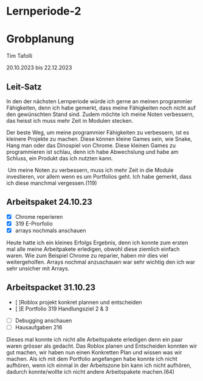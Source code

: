 # Lernperiode-2


# Grobplanung

Tim Tafolli

20.10.2023 bis 22.12.2023

## Leit-Satz

In den der nächsten Lernperiode würde ich gerne an meinen programmier Fähigkeiten, denn ich habe gemerkt, dass meine Fähigkeiten noch nicht auf den gewünschten Stand sind. Zudem möchte ich meine Noten verbessern, das heisst ich muss mehr Zeit in Modulen stecken.

Der beste Weg, um meine programmier Fähigkeiten zu verbessern, ist es kleinere Projekte zu machen. Diese können kleine Games sein, wie Snake, Hang man oder das Dinospiel von Chrome. Diese kleinen Games zu programmieren ist schlau, denn ich habe Abwechslung und habe am Schluss, ein Produkt das ich nutzten kann.

 Um meine Noten zu verbessern, muss ich mehr
Zeit in die Module investieren, vor allem wenn es um Portfolios geht. Ich habe
gemerkt, dass ich diese manchmal vergessen.(119)

## Arbeitspaket 24.10.23

- [X] Chrome reperieren
- [X] 319 E-Prorfolio
- [X] arrays nochmals anschauen

Heute hatte ich ein kleines Erfolgs Ergebnis, denn ich konnte zum ersten mal alle meine Arbeitpakete erledigen, obwohl diese ziemlich einfach waren. Wie zum Beispiel Chrome zu reparier, haben mir dies viel weitergeholfen. Arrays nochmal anzuschauen war sehr wichtig den ich war sehr unsicher mit Arrays.

## Arbeitspacket 31.10.23

- [ ]Roblox projekt konkret plannen und entscheiden
- [ ]E Portfolio 319 Handlungsziel 2 & 3
- [ ] Debugging anschauen
- [ ] Hausaufgaben 216

Dieses mal konnte ich nicht alle Arbeitspakete erledigen denn ein paar waren grösser als gedacht. Das Roblox planen und Entscheiden konnten wir gut machen, wir haben nun einen Konkretten Plan und wissen was wir machen. Als ich mit dem Portfolio angefangen habe konnte ich nicht aufhören, wenn ich einmal in der Arbeitszone bin kann ich nicht aufhören, dadurch konnte/wollte ich nicht andere Arbeitspakete machen.(64)


